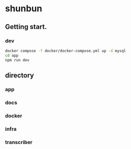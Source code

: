 # shunbun

## Getting start.

### dev

```sh
docker compose -f docker/docker-compose.yml up -d mysql
cd app
npm run dev
```

## directory

### app

### docs

### docker

### infra

### transcriber
